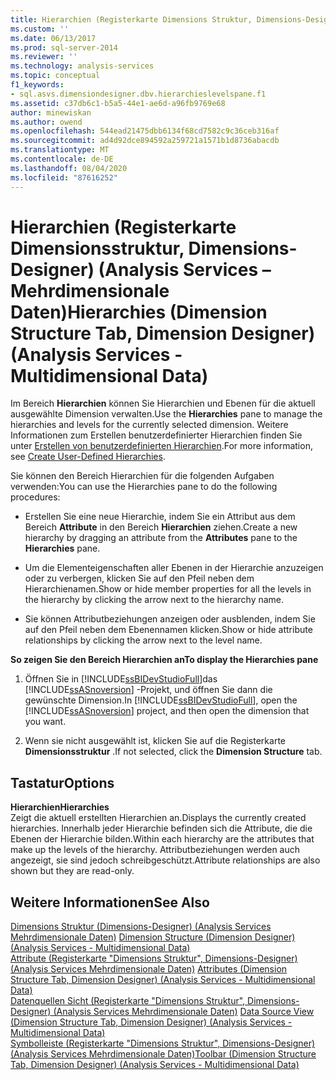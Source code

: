 ```yaml
---
title: Hierarchien (Registerkarte Dimensions Struktur, Dimensions-Designer) (Analysis Services-Mehrdimensionale Daten) | Microsoft-Dokumentation
ms.custom: ''
ms.date: 06/13/2017
ms.prod: sql-server-2014
ms.reviewer: ''
ms.technology: analysis-services
ms.topic: conceptual
f1_keywords:
- sql.asvs.dimensiondesigner.dbv.hierarchieslevelspane.f1
ms.assetid: c37db6c1-b5a5-44e1-ae6d-a96fb9769e68
author: minewiskan
ms.author: owend
ms.openlocfilehash: 544ead21475dbb6134f68cd7582c9c36ceb316af
ms.sourcegitcommit: ad4d92dce894592a259721a1571b1d8736abacdb
ms.translationtype: MT
ms.contentlocale: de-DE
ms.lasthandoff: 08/04/2020
ms.locfileid: "87616252"
---
```

# <a name="hierarchies-dimension-structure-tab-dimension-designer-analysis-services---multidimensional-data"></a><span data-ttu-id="6112f-102">Hierarchien (Registerkarte Dimensionsstruktur, Dimensions-Designer) (Analysis Services – Mehrdimensionale Daten)</span><span class="sxs-lookup"><span data-stu-id="6112f-102">Hierarchies (Dimension Structure Tab, Dimension Designer) (Analysis Services - Multidimensional Data)</span></span>
  <span data-ttu-id="6112f-103">Im Bereich **Hierarchien** können Sie Hierarchien und Ebenen für die aktuell ausgewählte Dimension verwalten.</span><span class="sxs-lookup"><span data-stu-id="6112f-103">Use the **Hierarchies** pane to manage the hierarchies and levels for the currently selected dimension.</span></span> <span data-ttu-id="6112f-104">Weitere Informationen zum Erstellen benutzerdefinierter Hierarchien finden Sie unter [Erstellen von benutzerdefinierten Hierarchien](multidimensional-models/user-defined-hierarchies-create.md).</span><span class="sxs-lookup"><span data-stu-id="6112f-104">For more information, see [Create User-Defined Hierarchies](multidimensional-models/user-defined-hierarchies-create.md).</span></span>  
  
 <span data-ttu-id="6112f-105">Sie können den Bereich Hierarchien für die folgenden Aufgaben verwenden:</span><span class="sxs-lookup"><span data-stu-id="6112f-105">You can use the Hierarchies pane to do the following procedures:</span></span>  
  
-   <span data-ttu-id="6112f-106">Erstellen Sie eine neue Hierarchie, indem Sie ein Attribut aus dem Bereich **Attribute** in den Bereich **Hierarchien** ziehen.</span><span class="sxs-lookup"><span data-stu-id="6112f-106">Create a new hierarchy by dragging an attribute from the **Attributes** pane to the **Hierarchies** pane.</span></span>  
  
-   <span data-ttu-id="6112f-107">Um die Elementeigenschaften aller Ebenen in der Hierarchie anzuzeigen oder zu verbergen, klicken Sie auf den Pfeil neben dem Hierarchienamen.</span><span class="sxs-lookup"><span data-stu-id="6112f-107">Show or hide member properties for all the levels in the hierarchy by clicking the arrow next to the hierarchy name.</span></span>  
  
-   <span data-ttu-id="6112f-108">Sie können Attributbeziehungen anzeigen oder ausblenden, indem Sie auf den Pfeil neben dem Ebenennamen klicken.</span><span class="sxs-lookup"><span data-stu-id="6112f-108">Show or hide attribute relationships by clicking the arrow next to the level name.</span></span>  
  
 <span data-ttu-id="6112f-109">**So zeigen Sie den Bereich Hierarchien an**</span><span class="sxs-lookup"><span data-stu-id="6112f-109">**To display the Hierarchies pane**</span></span>  
  
1.  <span data-ttu-id="6112f-110">Öffnen Sie in [!INCLUDE[ssBIDevStudioFull](../includes/ssbidevstudiofull-md.md)]das [!INCLUDE[ssASnoversion](../includes/ssasnoversion-md.md)] -Projekt, und öffnen Sie dann die gewünschte Dimension.</span><span class="sxs-lookup"><span data-stu-id="6112f-110">In [!INCLUDE[ssBIDevStudioFull](../includes/ssbidevstudiofull-md.md)], open the [!INCLUDE[ssASnoversion](../includes/ssasnoversion-md.md)] project, and then open the dimension that you want.</span></span>  
  
2.  <span data-ttu-id="6112f-111">Wenn sie nicht ausgewählt ist, klicken Sie auf die Registerkarte **Dimensionsstruktur** .</span><span class="sxs-lookup"><span data-stu-id="6112f-111">If not selected, click the **Dimension Structure** tab.</span></span>  
  
## <a name="options"></a><span data-ttu-id="6112f-112">Tastatur</span><span class="sxs-lookup"><span data-stu-id="6112f-112">Options</span></span>  
 <span data-ttu-id="6112f-113">**Hierarchien**</span><span class="sxs-lookup"><span data-stu-id="6112f-113">**Hierarchies**</span></span>  
 <span data-ttu-id="6112f-114">Zeigt die aktuell erstellten Hierarchien an.</span><span class="sxs-lookup"><span data-stu-id="6112f-114">Displays the currently created hierarchies.</span></span> <span data-ttu-id="6112f-115">Innerhalb jeder Hierarchie befinden sich die Attribute, die die Ebenen der Hierarchie bilden.</span><span class="sxs-lookup"><span data-stu-id="6112f-115">Within each hierarchy are the attributes that make up the levels of the hierarchy.</span></span> <span data-ttu-id="6112f-116">Attributbeziehungen werden auch angezeigt, sie sind jedoch schreibgeschützt.</span><span class="sxs-lookup"><span data-stu-id="6112f-116">Attribute relationships are also shown but they are read-only.</span></span>  
  
## <a name="see-also"></a><span data-ttu-id="6112f-117">Weitere Informationen</span><span class="sxs-lookup"><span data-stu-id="6112f-117">See Also</span></span>  
 <span data-ttu-id="6112f-118">[Dimensions Struktur &#40;Dimensions-Designer&#41; &#40;Analysis Services Mehrdimensionale Daten&#41;](dimension-structure-dimension-designer-analysis-services-multidimensional-data.md) </span><span class="sxs-lookup"><span data-stu-id="6112f-118">[Dimension Structure &#40;Dimension Designer&#41; &#40;Analysis Services - Multidimensional Data&#41;](dimension-structure-dimension-designer-analysis-services-multidimensional-data.md) </span></span>  
 <span data-ttu-id="6112f-119">[Attribute &#40;Registerkarte "Dimensions Struktur", Dimensions-Designer&#41; &#40;Analysis Services Mehrdimensionale Daten&#41;](attributes-dimension-designer-analysis-services-multidimensional-data.md) </span><span class="sxs-lookup"><span data-stu-id="6112f-119">[Attributes &#40;Dimension Structure Tab, Dimension Designer&#41; &#40;Analysis Services - Multidimensional Data&#41;](attributes-dimension-designer-analysis-services-multidimensional-data.md) </span></span>  
 <span data-ttu-id="6112f-120">[Datenquellen Sicht &#40;Registerkarte "Dimensions Struktur", Dimensions-Designer&#41; &#40;Analysis Services Mehrdimensionale Daten&#41;](datasource-view-dimension-designer-analysis-services-multidimensional-data.md) </span><span class="sxs-lookup"><span data-stu-id="6112f-120">[Data Source View &#40;Dimension Structure Tab, Dimension Designer&#41; &#40;Analysis Services - Multidimensional Data&#41;](datasource-view-dimension-designer-analysis-services-multidimensional-data.md) </span></span>  
 [<span data-ttu-id="6112f-121">Symbolleiste &#40;Registerkarte "Dimensions Struktur", Dimensions-Designer&#41; &#40;Analysis Services Mehrdimensionale Daten&#41;</span><span class="sxs-lookup"><span data-stu-id="6112f-121">Toolbar &#40;Dimension Structure Tab, Dimension Designer&#41; &#40;Analysis Services - Multidimensional Data&#41;</span></span>](toolbar-dimension-structure-designer-analysis-services-multidimensional-data.md)  
  
  
